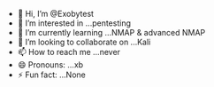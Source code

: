 - 👋 Hi, I’m @Exobytest
- 👀 I’m interested in ...pentesting
- 🌱 I’m currently learning ...NMAP & advanced NMAP
- 💞️ I’m looking to collaborate on ...Kali
- 📫 How to reach me ...never
- 😄 Pronouns: ...xb
- ⚡ Fun fact: ...None

<!---
Exobytest/Exobytest is a ✨ special ✨ repository because its `README.md` (this file) appears on your GitHub profile.
You can click the Preview link to take a look at your changes.
--->
